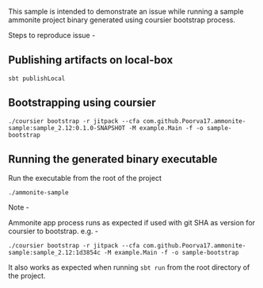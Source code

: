 This sample is intended to demonstrate an issue while running a sample ammonite project binary generated using coursier bootstrap process.

Steps to reproduce issue - 
## Publishing artifacts on local-box
```
sbt publishLocal
``` 

## Bootstrapping using coursier
```
./coursier bootstrap -r jitpack --cfa com.github.Poorva17.ammonite-sample:sample_2.12:0.1.0-SNAPSHOT -M example.Main -f -o sample-bootstrap
```

## Running the generated binary executable
Run the executable from the root of the project
```
./ammonite-sample
```

Note -

Ammonite app process runs as expected if used with git SHA as version for coursier to bootstrap.
e.g. - 
```
./coursier bootstrap -r jitpack --cfa com.github.Poorva17.ammonite-sample:sample_2.12:1d3854c -M example.Main -f -o sample-bootstrap
```
It also works as expected when running `sbt run` from the root directory of the project.